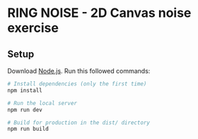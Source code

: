 # RING NOISE - 2D Canvas noise exercise

## Setup
Download [Node.js](https://nodejs.org/en/download/).
Run this followed commands:

``` bash
# Install dependencies (only the first time)
npm install

# Run the local server
npm run dev

# Build for production in the dist/ directory
npm run build
```